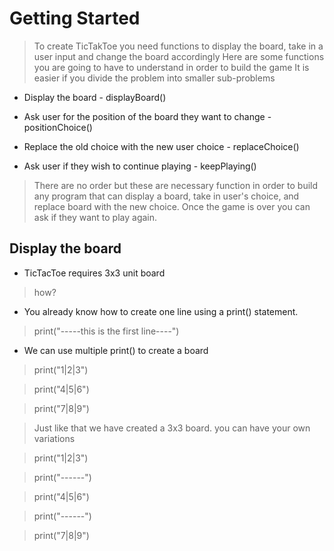# Getting Started

> To create TicTakToe you need functions to display the board, take in a user input and change the board accordingly
> Here are some functions you are going to have to understand in order to build the game
> It is easier if you divide the problem into smaller sub-problems

* Display the board - displayBoard()

* Ask user for the position of the board they want to change - positionChoice()

* Replace the old choice with the new user choice - replaceChoice()

* Ask user if they wish to continue playing - keepPlaying()

> There are no order but these are necessary function in order to build any program that can display a board, take in user's choice, and
> replace board with the new choice. Once the game is over you can ask if they want to play again.

## Display the board
* TicTacToe requires 3x3 unit board

> how?

* You already know how to create one line using a print() statement.

> print("-----this is the first line----")
  
* We can use multiple print() to create a board

> print("1|2|3")

> print("4|5|6")

> print("7|8|9")

> Just like that we have created a 3x3 board.
> you can have your own variations 
  
> print("1|2|3")

> print("------")

> print("4|5|6")

> print("------")

> print("7|8|9")

